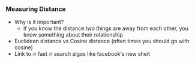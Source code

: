 ### Measuring Distance

- Why is it important?
	- if you know the distance two things are away from each other, you know something about their relationship
- Euclidean distance vs Cosine distance (often times you should go with cosine)
- Link to 🔥 fast 🔥 search algos like facebook's new sheit
